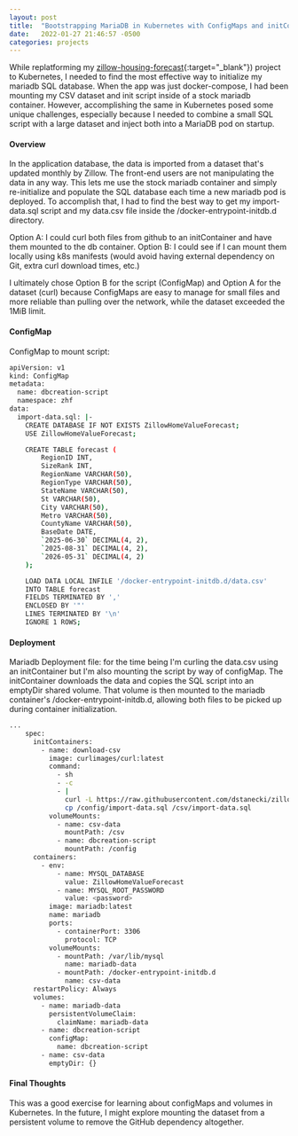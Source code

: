 ```yaml
---
layout: post
title:  "Bootstrapping MariaDB in Kubernetes with ConfigMaps and initContainers"
date:   2022-01-27 21:46:57 -0500
categories: projects
---
```

While replatforming my [zillow-housing-forecast](https://github.com/dstanecki/zillow-housing-forecast/){:target="_blank"}) project to Kubernetes, I needed to find the most effective way to initialize my mariadb SQL database. When the app was just docker-compose, I had been mounting my CSV dataset and init script inside of a stock mariadb container. However, accomplishing the same in Kubernetes posed some unique challenges, especially because I needed to combine a small SQL script with a large dataset and inject both into a MariaDB pod on startup.<!--break-->

#### **Overview**

In the application database, the data is imported from a dataset that's updated monthly by Zillow. The front-end users are not manipulating the data in any way. This lets me use the stock mariadb container and simply re-initialize and populate the SQL database each time a new mariadb pod is deployed. To accomplish that, I had to find the best way to get my import-data.sql script and my data.csv file inside the /docker-entrypoint-initdb.d directory. 

Option A: I could curl both files from github to an initContainer and have them mounted to the db container. 
Option B: I could see if I can mount them locally using k8s manifests (would avoid having external dependency on Git, extra curl download times, etc.)

I ultimately chose Option B for the script (ConfigMap) and Option A for the dataset (curl) because ConfigMaps are easy to manage for small files and more reliable than pulling over the network, while the dataset exceeded the 1MiB limit.

#### **ConfigMap**

ConfigMap to mount script: 
```bash
apiVersion: v1
kind: ConfigMap
metadata:
  name: dbcreation-script
  namespace: zhf
data: 
  import-data.sql: |-
    CREATE DATABASE IF NOT EXISTS ZillowHomeValueForecast;
    USE ZillowHomeValueForecast;

    CREATE TABLE forecast (
        RegionID INT,
        SizeRank INT,
        RegionName VARCHAR(50),
        RegionType VARCHAR(50),
        StateName VARCHAR(50),
        St VARCHAR(50),
        City VARCHAR(50),
        Metro VARCHAR(50),
        CountyName VARCHAR(50),
        BaseDate DATE,
        `2025-06-30` DECIMAL(4, 2),
        `2025-08-31` DECIMAL(4, 2),
        `2026-05-31` DECIMAL(4, 2)
    );

    LOAD DATA LOCAL INFILE '/docker-entrypoint-initdb.d/data.csv'
    INTO TABLE forecast
    FIELDS TERMINATED BY ','
    ENCLOSED BY '"'
    LINES TERMINATED BY '\n'
    IGNORE 1 ROWS;
```

#### **Deployment**
Mariadb Deployment file: for the time being I'm curling the data.csv using an initContainer but I'm also mounting the script by way of configMap. The initContainer downloads the data and copies the SQL script into an emptyDir shared volume. That volume is then mounted to the mariadb container's /docker-entrypoint-initdb.d, allowing both files to be picked up during container initialization.
```bash
...
    spec:
      initContainers: 
        - name: download-csv
          image: curlimages/curl:latest 
          command:
            - sh
            - -c
            - |
              curl -L https://raw.githubusercontent.com/dstanecki/zillow-housing-forecast/refs/heads/main/data/data.csv -o /csv/data.csv
              cp /config/import-data.sql /csv/import-data.sql
          volumeMounts:
            - name: csv-data
              mountPath: /csv
            - name: dbcreation-script 
              mountPath: /config
      containers:
        - env:
            - name: MYSQL_DATABASE
              value: ZillowHomeValueForecast
            - name: MYSQL_ROOT_PASSWORD
              value: <password>
          image: mariadb:latest
          name: mariadb
          ports:
            - containerPort: 3306
              protocol: TCP
          volumeMounts:
            - mountPath: /var/lib/mysql
              name: mariadb-data
            - mountPath: /docker-entrypoint-initdb.d
              name: csv-data
      restartPolicy: Always
      volumes:
        - name: mariadb-data
          persistentVolumeClaim:
            claimName: mariadb-data
        - name: dbcreation-script
          configMap:
            name: dbcreation-script
        - name: csv-data
          emptyDir: {}
```


#### **Final Thoughts**

This was a good exercise for learning about configMaps and volumes in Kubernetes. In the future, I might explore mounting the dataset from a persistent volume to remove the GitHub dependency altogether.